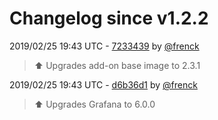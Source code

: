 # Changelog since v1.2.2

2019/02/25 19:43 UTC - [7233439](https://github.com/hassio-addons/addon-grafana/commit/7233439a47dd11e9509c90c041805ff86d05187f) by [@frenck](https://github.com/frenck)
> :arrow_up: Upgrades add-on base image to 2.3.1 

2019/02/25 19:43 UTC - [d6b36d1](https://github.com/hassio-addons/addon-grafana/commit/d6b36d1a1facb721a58bc496ab53fcfc35ed5213) by [@frenck](https://github.com/frenck)
> :arrow_up: Upgrades Grafana to 6.0.0 

